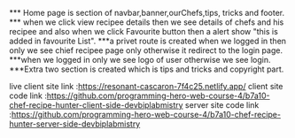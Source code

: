 *** Home page is  section of   navbar,banner,ourChefs,tips, tricks and footer.
 *** when we click view recipee details  then we see  details of chefs and his recipee
  and also when we click Favourite button then a alert show "this is added in favourite List".
   ***a privet route is created when we logged in then only we see chief recipee page only otherwise it redirect to the login page.
    ***when we logged in only we see logo of user otherwise we see login.
    ***Extra two section is created which is tips and tricks and copyright part.
  

live client site link :https://resonant-cascaron-7f4c25.netlify.app/
client site code link :https://github.com/programming-hero-web-course-4/b7a10-chef-recipe-hunter-client-side-devbiplabmistry
server site code link :https://github.com/programming-hero-web-course-4/b7a10-chef-recipe-hunter-server-side-devbiplabmistry